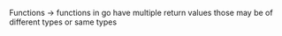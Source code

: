 Functions 
    -> functions in go have multiple return values those may be of different types or same types